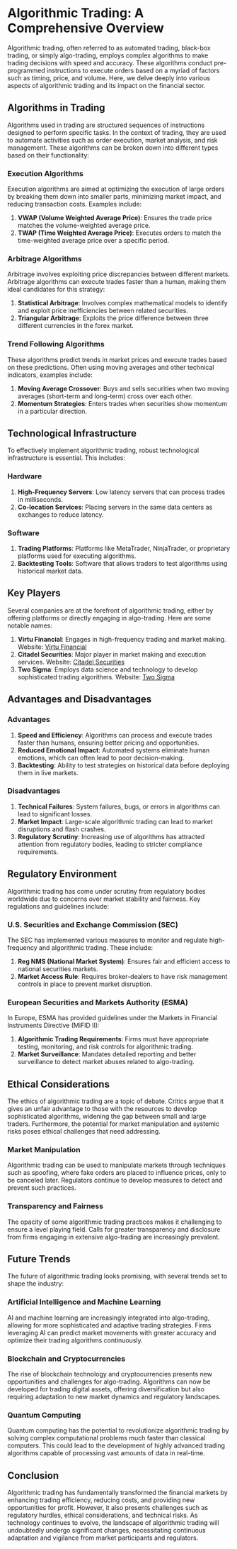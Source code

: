 # Algorithmic Trading: A Comprehensive Overview

Algorithmic trading, often referred to as automated trading, black-box trading, or simply algo-trading, employs complex algorithms to make trading decisions with speed and accuracy. These algorithms conduct pre-programmed instructions to execute orders based on a myriad of factors such as timing, price, and volume. Here, we delve deeply into various aspects of algorithmic trading and its impact on the financial sector.

## Algorithms in Trading

Algorithms used in trading are structured sequences of instructions designed to perform specific tasks. In the context of trading, they are used to automate activities such as order execution, market analysis, and risk management. These algorithms can be broken down into different types based on their functionality:

### Execution Algorithms

Execution algorithms are aimed at optimizing the execution of large orders by breaking them down into smaller parts, minimizing market impact, and reducing transaction costs. Examples include:

1. **VWAP (Volume Weighted Average Price)**: Ensures the trade price matches the volume-weighted average price.
2. **TWAP (Time Weighted Average Price)**: Executes orders to match the time-weighted average price over a specific period.

### Arbitrage Algorithms

Arbitrage involves exploiting price discrepancies between different markets. Arbitrage algorithms can execute trades faster than a human, making them ideal candidates for this strategy:

1. **Statistical Arbitrage**: Involves complex mathematical models to identify and exploit price inefficiencies between related securities.
2. **Triangular Arbitrage**: Exploits the price difference between three different currencies in the forex market.

### Trend Following Algorithms

These algorithms predict trends in market prices and execute trades based on these predictions. Often using moving averages and other technical indicators, examples include:

1. **Moving Average Crossover**: Buys and sells securities when two moving averages (short-term and long-term) cross over each other.
2. **Momentum Strategies**: Enters trades when securities show momentum in a particular direction.

## Technological Infrastructure

To effectively implement algorithmic trading, robust technological infrastructure is essential. This includes:

### Hardware

1. **High-Frequency Servers**: Low latency servers that can process trades in milliseconds.
2. **Co-location Services**: Placing servers in the same data centers as exchanges to reduce latency.

### Software

1. **Trading Platforms**: Platforms like MetaTrader, NinjaTrader, or proprietary platforms used for executing algorithms.
2. **Backtesting Tools**: Software that allows traders to test algorithms using historical market data.

## Key Players

Several companies are at the forefront of algorithmic trading, either by offering platforms or directly engaging in algo-trading. Here are some notable names:

1. **Virtu Financial**: Engages in high-frequency trading and market making. Website: [Virtu Financial](https://www.virtu.com/)
2. **Citadel Securities**: Major player in market making and execution services. Website: [Citadel Securities](https://www.citadelsecurities.com/)
3. **Two Sigma**: Employs data science and technology to develop sophisticated trading algorithms. Website: [Two Sigma](https://www.twosigma.com/)

## Advantages and Disadvantages

### Advantages

1. **Speed and Efficiency**: Algorithms can process and execute trades faster than humans, ensuring better pricing and opportunities.
2. **Reduced Emotional Impact**: Automated systems eliminate human emotions, which can often lead to poor decision-making.
3. **Backtesting**: Ability to test strategies on historical data before deploying them in live markets.

### Disadvantages

1. **Technical Failures**: System failures, bugs, or errors in algorithms can lead to significant losses.
2. **Market Impact**: Large-scale algorithmic trading can lead to market disruptions and flash crashes.
3. **Regulatory Scrutiny**: Increasing use of algorithms has attracted attention from regulatory bodies, leading to stricter compliance requirements.

## Regulatory Environment

Algorithmic trading has come under scrutiny from regulatory bodies worldwide due to concerns over market stability and fairness. Key regulations and guidelines include:

### U.S. Securities and Exchange Commission (SEC)

The SEC has implemented various measures to monitor and regulate high-frequency and algorithmic trading. These include:

1. **Reg NMS (National Market System)**: Ensures fair and efficient access to national securities markets.
2. **Market Access Rule**: Requires broker-dealers to have risk management controls in place to prevent market disruption.

### European Securities and Markets Authority (ESMA)

In Europe, ESMA has provided guidelines under the Markets in Financial Instruments Directive (MiFID II):

1. **Algorithmic Trading Requirements**: Firms must have appropriate testing, monitoring, and risk controls for algorithmic trading.
2. **Market Surveillance**: Mandates detailed reporting and better surveillance to detect market abuses related to algo-trading.

## Ethical Considerations

The ethics of algorithmic trading are a topic of debate. Critics argue that it gives an unfair advantage to those with the resources to develop sophisticated algorithms, widening the gap between small and large traders. Furthermore, the potential for market manipulation and systemic risks poses ethical challenges that need addressing.

### Market Manipulation

Algorithmic trading can be used to manipulate markets through techniques such as spoofing, where fake orders are placed to influence prices, only to be canceled later. Regulators continue to develop measures to detect and prevent such practices.

### Transparency and Fairness

The opacity of some algorithmic trading practices makes it challenging to ensure a level playing field. Calls for greater transparency and disclosure from firms engaging in extensive algo-trading are increasingly prevalent.

## Future Trends

The future of algorithmic trading looks promising, with several trends set to shape the industry:

### Artificial Intelligence and Machine Learning

AI and machine learning are increasingly integrated into algo-trading, allowing for more sophisticated and adaptive trading strategies. Firms leveraging AI can predict market movements with greater accuracy and optimize their trading algorithms continuously.

### Blockchain and Cryptocurrencies

The rise of blockchain technology and cryptocurrencies presents new opportunities and challenges for algo-trading. Algorithms can now be developed for trading digital assets, offering diversification but also requiring adaptation to new market dynamics and regulatory landscapes.

### Quantum Computing

Quantum computing has the potential to revolutionize algorithmic trading by solving complex computational problems much faster than classical computers. This could lead to the development of highly advanced trading algorithms capable of processing vast amounts of data in real-time.

## Conclusion

Algorithmic trading has fundamentally transformed the financial markets by enhancing trading efficiency, reducing costs, and providing new opportunities for profit. However, it also presents challenges such as regulatory hurdles, ethical considerations, and technical risks. As technology continues to evolve, the landscape of algorithmic trading will undoubtedly undergo significant changes, necessitating continuous adaptation and vigilance from market participants and regulators.